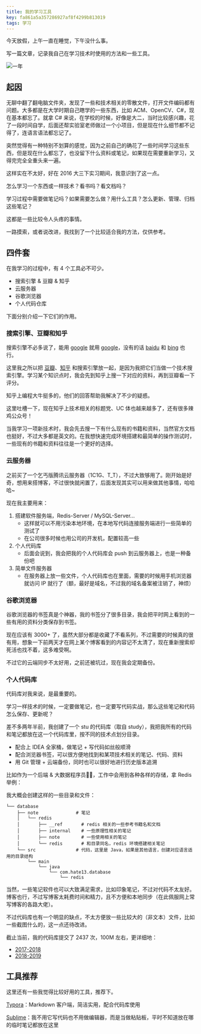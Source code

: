 ```yaml
---
title: 我的学习工具
key: fa861a5a357286927af8f4299b813019
tags: 学习
---
```


今天放假，上午一直在睡觉，下午没什么事。

写一篇文章，记录我自己在学习技术时使用的方法和一些工具。

![一年](http://118.24.108.205:8086/pic/blog/ugly_but_read.jpg)

<!--more-->

## 起因

无聊中翻了翻电脑文件夹，发现了一些和技术相关的零散文件，打开文件编码都有问题。大多都是在大学时期自己瞎学的一些东西，比如 ACM、OpenCV、C#，现在基本都忘了。就拿 C# 来说，在学校的时候，好像是大二，当时比较感兴趣，花了一段时间自学，后面还帮实验室老师做过一个小项目，但是现在什么细节都不记得了，连语言语法都忘记了。

突然觉得有一种特别不划算的感觉，因为之前自己的确花了一些时间学习这些东西，但是现在什么都忘了，也没留下什么资料或笔记，如果现在需要重新学习，又得完完全全重头来一遍。

这样实在不太好，好在 2016 大三下实习期间，我意识到了这一点。

怎么学习一个东西或一样技术？看书吗？看文档吗？

学习过程中需要做笔记吗？如果需要怎么做？用什么工具？怎么更新、管理、归档这些笔记？

这都是一些比较令人头疼的事情。

一路摸索，或者说改进，我找到了一个比较适合我的方法，仅供参考。

## 四件套

在我学习的过程中，有 4 个工具必不可少。

- 搜索引擎 & 豆瓣 & 知乎
- 云服务器
- 谷歌浏览器
- 个人代码仓库

下面分别介绍一下它们的作用。

### 搜索引擎、豆瓣和知乎

搜索引擎不必多说了，能用 [google](https://google.com) 就用 [google](https://google.com)，没有的话 [baidu](https://www.baidu.com/) 和 [bing](https://www.bing.com/) 也行。

这里我之所以把 [豆瓣](https://www.douban.com/)、[知乎](http://zhihu.com/) 和搜索引擎放一起，是因为我把它们当做一个技术搜索引擎。学习某个知识点时，我会先到知乎上搜一下对应的资料，再到豆瓣看一下评分。

知乎上编程大牛挺多的，他们的回答帮助我解决了不少的疑惑。

这里吐槽一下，现在知乎上技术相关的标题党、UC 体也越来越多了，还有很多辣鸡公众号！

当我学习一项新技术时，我会先去搜一下有什么现有的书籍和资料，当然官方文档也挺好，不过大多都是英文的。在我想快速完成环境搭建和最简单的操作测试时，一些现有的书籍和资料往往是一个更好的选择。

### 云服务器

之前买了一个乞丐版腾讯云服务器（1C1G、T_T），不过大致够用了。刚开始是好奇，想用来搭博客，不过很快就闲置了，后面发现其实可以用来做其他事情，哈哈哈~

现在我主要用来：

1. 搭建软件服务端，Redis-Server / MySQL-Server...
   - 这样就可以不用污染本地环境，在本地写代码连接服务端进行一些简单的测试了
   - 在公司很多时候也用公司的开发机，配置较高一些
2. 个人代码库
   - 后面会说到，我会把我的个人代码库会 push 到云服务器上，也是一种备份吧
3. 简单文件服务器
   - 在服务器上放一些文件，个人代码库也在里面，需要的时候用手机浏览器就访问 IP 就行了（额，最好是域名，不过我的域名备案被注销了，神烦）

### 谷歌浏览器

谷歌浏览器的书签真是个神器，我的书签分了很多目录，我会把平时网上看到的一些有用的资料分类保存到书签。

现在应该有 3000+ 了，虽然大部分都是收藏了不看系列，不过需要的时候真的很有用，想象一下前两天才在网上某个博客看到的内容记不太清了，现在重新搜索却死活也找不着，这多难受啊。

不过它的云端同步不太好用，之前还被坑过，现在我会定期备份。

### 个人代码库

代码库对我来说，是最重要的。

学习一样技术的时候，一定要做笔记，也一定要写代码实战，那么这些笔记和代码怎么保存、更新呢？

差不多两年半前，我创建了一个 stu 的代码库（取自 study），我把我所有的代码和笔记都放在这一个代码库里，按不同的技术点划分目录。

- 配合上 IDEA 全家桶，做笔记 + 写代码如丝般顺滑
- 配合浏览器书签，可以很方便地找到和某项技术相关的笔记、代码、资料
- 用 Git 管理 + 云端备份，同时也可以很好地进行历史版本追溯

比如作为一个后端 & 大数据程序员👩‍💻，工作中会用到各种各样的存储，拿 Redis 举例：

我大概会创建这样的一些目录和文件：

``` 
└── database
    ├── note              # 笔记
    │   └── redis
    │       ├── __ref       # redis 相关的一些参考书籍名和文档
    │       ├── internal    # 一些原理性相关的笔记
    │       ├── note        # 一些使用相关的笔记
    │       └── redis       # 和目录同名，redis 环境搭建相关笔记
    └── src               # 代码，这里是 Java，如果是其他语言，创建对应语言适用的目录结构
        └── main
            └── java
                └── com.hate13.database
                    └── redis
```

当然，一些笔记软件也可以大致满足需求，比如印象笔记，不过对代码不太友好。博客也行，不过写博客太耗费时间和精力，且不方便和本地同步（在此佩服网上常写博客的各路大佬）。

不过代码库也有一个明显的缺点，不太方便放一些比较大的（非文本）文件，比如一些截图什么的，这一点还待改进。

截止当前，我的代码库提交了 2437 次，100M 左右，更详细地：

- [2017-2018](https://hate13.com/2018/05/28/我这一年17_18.html)
- [2018-2019](https://hate13.com/2019/05/25/我这一年18_19.html)

## 工具推荐

这里还有一些我觉得比较好用的工具，推荐下。

[Typora](https://typora.io/)：Markdown 客户端，简洁实用，配合代码库使用

[Sublime](https://www.sublimetext.com/)：我不用它写代码也不用做编辑器，而是当做粘贴板，平时不知道放在哪的临时笔记都放在这里